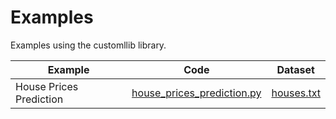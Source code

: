 # Examples

Examples using the customllib library.

| Example                 | Code                                                     | Dataset                         |
|-------------------------|----------------------------------------------------------|---------------------------------|
| House Prices Prediction | [house_prices_prediction.py](house_prices_prediction.py) | [houses.txt](data%2Fhouses.txt) |                 

